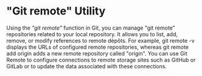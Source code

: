 # "Git remote" Utility

Using the *"git remote"* function in Git, you can manage "git remote" repositories related to your local repository. It allows you to list, add, remove, or modify references to remote dépôts. For example, git remote -v displays the URLs of configured remote repositories, whereas git remote add origin <url> adds a new remote repository called "origin". You can use Git Remote to configure connections to remote storage sites such as GitHub or GitLab or to update the data associated with these connections.
